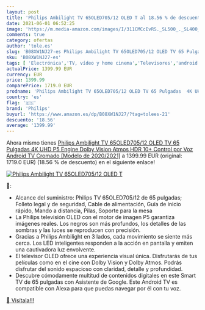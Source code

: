 ```yaml
---
layout: post
title: 'Philips Ambilight TV 65OLED705/12 OLED T al 18.56 % de descuento'
date: 2021-06-01 06:52:25
image: 'https://m.media-amazon.com/images/I/311CMCcEvRS._SL500_._SL400_.jpg'
comments: true
category: ofertas
author: 'tole.es'
slug: 'B08XW1NJ27-es Philips Ambilight TV 65OLED705/12 OLED TV 65 Pulgadas 4K...'
sku: 'B08XW1NJ27-es'
tags: [ 'Electrónica','TV, vídeo y home cinema','Televisores','android','philips', ]
actualPrice: 1399.99 EUR
currency: EUR
price: 1399.99
comparePrice: 1719.0 EUR
prodname: 'Philips Ambilight TV 65OLED705/12 OLED TV 65 Pulgadas  4K UHD  P5 Engine  Dolby Vision∙Atmos  HDR 10+  Control por Voz  Android TV  Cromado [Modelo de 2020/2021]'
country: 'es'
flag: '🇪🇸'
brand: 'Philips'
buyurl: 'https://www.amazon.es/dp/B08XW1NJ27/?tag=tolees-21'
descuento: '18.56'
average: '1399.99'
---
```


Ahora mismo tienes [Philips Ambilight TV 65OLED705/12 OLED TV 65 Pulgadas  4K UHD  P5 Engine  Dolby Vision∙Atmos  HDR 10+  Control por Voz  Android TV  Cromado [Modelo de 2020/2021]](https://www.amazon.es/dp/B08XW1NJ27/?tag=tolees-21) a 1399.99 EUR (original: 1719.0 EUR) (18.56 %  de descuento) en el siguiente enlace!

[![Philips Ambilight TV 65OLED705/12 OLED T](https://m.media-amazon.com/images/I/311CMCcEvRS._SL500_._SL400_.jpg)](https://www.amazon.es/dp/B08XW1NJ27/?tag=tolees-21)

🔎:

- Alcance del suministro: Philips TV 65OLED705/12 de 65 pulgadas; Folleto legal y de seguridad, Cable de alimentación, Guía de inicio rápido, Mando a distancia, Pilas, Soporte para la mesa
- La Philips televisión OLED con el motor de imagen P5 garantiza imágenes reales. Los negros son más profundos, los detalles de las sombras y las luces se reproducen con precisión.
- Gracias a Philips Ambilight en 3 lados, cada movimiento se siente más cerca. Los LED inteligentes responden a la acción en pantalla y emiten una cautivadora luz envolvente.
- El televisor OLED ofrece una experiencia visual única. Disfrutarás de tus películas como en el cine con Dolby Vision y Dolby Atmos. Podrás disfrutar del sonido espacioso con claridad, detalle y profundidad.
- Descubre cómodamente multitud de contenidos digitales en este Smart TV de 65 pulgadas con Asistente de Google. Este Android TV es compatible con Alexa para que puedas navegar por él con tu voz.

[🛒 Visítala!!!](https://www.amazon.es/dp/B08XW1NJ27/?tag=tolees-21)
